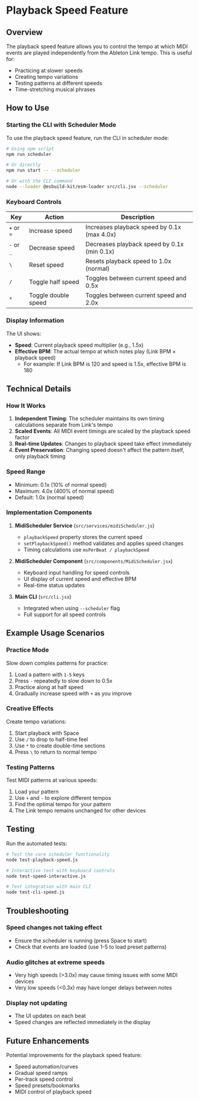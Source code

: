 # Playback Speed Feature

## Overview
The playback speed feature allows you to control the tempo at which MIDI events are played independently from the Ableton Link tempo. This is useful for:
- Practicing at slower speeds
- Creating tempo variations
- Testing patterns at different speeds
- Time-stretching musical phrases

## How to Use

### Starting the CLI with Scheduler Mode
To use the playback speed feature, run the CLI in scheduler mode:

```bash
# Using npm script
npm run scheduler

# Or directly
npm run start -- --scheduler

# Or with the CLI command
node --loader @esbuild-kit/esm-loader src/cli.jsx --scheduler
```

### Keyboard Controls

| Key | Action | Description |
|-----|--------|-------------|
| `+` or `=` | Increase speed | Increases playback speed by 0.1x (max 4.0x) |
| `-` or `_` | Decrease speed | Decreases playback speed by 0.1x (min 0.1x) |
| `\` | Reset speed | Resets playback speed to 1.0x (normal) |
| `/` | Toggle half speed | Toggles between current speed and 0.5x |
| `*` | Toggle double speed | Toggles between current speed and 2.0x |

### Display Information

The UI shows:
- **Speed**: Current playback speed multiplier (e.g., 1.5x)
- **Effective BPM**: The actual tempo at which notes play (Link BPM × playback speed)
  - For example: If Link BPM is 120 and speed is 1.5x, effective BPM is 180

## Technical Details

### How It Works

1. **Independent Timing**: The scheduler maintains its own timing calculations separate from Link's tempo
2. **Scaled Events**: All MIDI event timings are scaled by the playback speed factor
3. **Real-time Updates**: Changes to playback speed take effect immediately
4. **Event Preservation**: Changing speed doesn't affect the pattern itself, only playback timing

### Speed Range
- Minimum: 0.1x (10% of normal speed)
- Maximum: 4.0x (400% of normal speed)
- Default: 1.0x (normal speed)

### Implementation Components

1. **MidiScheduler Service** (`src/services/midiScheduler.js`)
   - `playbackSpeed` property stores the current speed
   - `setPlaybackSpeed()` method validates and applies speed changes
   - Timing calculations use `msPerBeat / playbackSpeed`

2. **MidiScheduler Component** (`src/components/MidiScheduler.jsx`)
   - Keyboard input handling for speed controls
   - UI display of current speed and effective BPM
   - Real-time status updates

3. **Main CLI** (`src/cli.jsx`)
   - Integrated when using `--scheduler` flag
   - Full support for all speed controls

## Example Usage Scenarios

### Practice Mode
Slow down complex patterns for practice:
1. Load a pattern with `1-5` keys
2. Press `-` repeatedly to slow down to 0.5x
3. Practice along at half speed
4. Gradually increase speed with `+` as you improve

### Creative Effects
Create tempo variations:
1. Start playback with Space
2. Use `/` to drop to half-time feel
3. Use `*` to create double-time sections
4. Press `\` to return to normal tempo

### Testing Patterns
Test MIDI patterns at various speeds:
1. Load your pattern
2. Use `+` and `-` to explore different tempos
3. Find the optimal tempo for your pattern
4. The Link tempo remains unchanged for other devices

## Testing

Run the automated tests:

```bash
# Test the core scheduler functionality
node test-playback-speed.js

# Interactive test with keyboard controls
node test-speed-interactive.js

# Test integration with main CLI
node test-cli-speed.js
```

## Troubleshooting

### Speed changes not taking effect
- Ensure the scheduler is running (press Space to start)
- Check that events are loaded (use 1-5 to load preset patterns)

### Audio glitches at extreme speeds
- Very high speeds (>3.0x) may cause timing issues with some MIDI devices
- Very low speeds (<0.3x) may have longer delays between notes

### Display not updating
- The UI updates on each beat
- Speed changes are reflected immediately in the display

## Future Enhancements

Potential improvements for the playback speed feature:
- Speed automation/curves
- Gradual speed ramps
- Per-track speed control
- Speed presets/bookmarks
- MIDI control of playback speed
